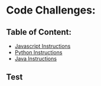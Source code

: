# Code Challenges:

## Table of Content:
* [Javascript Instructions](./javascript/README.md)
* [Python Instructions](./python/README.md)
* [Java Instructions](./java/README.md)

## Test